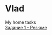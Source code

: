 # Vlad
My home tasks<br>
<a href="https://rabee4221.github.io/Homework-resume/Резюме.html">Задание 1 - Резюме</a>

